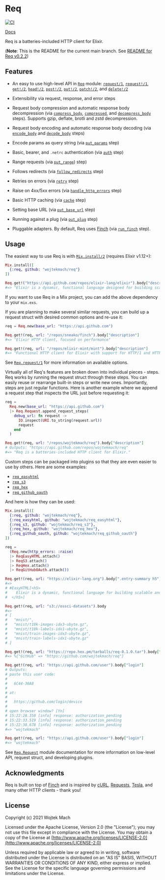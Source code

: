# Req

[![CI](https://github.com/wojtekmach/req/actions/workflows/ci.yml/badge.svg)](https://github.com/wojtekmach/req/actions/workflows/ci.yml)

[Docs](https://wojtekmach.pl/docs/req)

Req is a batteries-included HTTP client for Elixir.

(**Note**: This is the README for the current main branch. See [README for Req v0.2.2](https://github.com/wojtekmach/req/tree/v0.2.2#readme))

## Features

  * An easy to use high-level API in [`Req`][req] module: [`request/1`][req.request], [`request!/1`][req.request!], [`get!/2`][req.get!], [`head!/2`][req.head!], [`post!/2`][req.post!], [`put!/2`][req.put!], [`patch!/2`][req.patch!], and [`delete!/2`][req.delete!]

  * Extensibility via request, response, and error steps

  * Request body compression and automatic response body decompression (via [`compress_body`][compress_body], [`compressed`][compressed], and [`decompress_body`][decompress_body] steps). Supports gzip, deflate, brotli and zstd decompression.

  * Request body encoding and automatic response body decoding (via [`encode_body`][encode_body]
    and [`decode_body`][decode_body] steps)

  * Encode params as query string (via [`put_params`][put_params] step)

  * Basic, bearer, and `.netrc` authentication (via [`auth`][auth] step)

  * Range requests (via [`put_range`][put_range]) step)

  * Follows redirects (via [`follow_redirects`][follow_redirects] step)

  * Retries on errors (via [`retry`][retry] step)

  * Raise on 4xx/5xx errors (via [`handle_http_errors`][handle_http_errors] step)

  * Basic HTTP caching (via [`cache`][cache] step)

  * Setting base URL (via [`put_base_url`][put_base_url] step)

  * Running against a plug (via [`put_plug`][put_plug] step)

  * Pluggable adapters. By default, Req uses [Finch][finch] (via [`run_finch`][run_finch] step).

[req]: https://wojtekmach.pl/docs/req/Req.html
[req.request]: https://wojtekmach.pl/docs/req/Req.html#request/1
[req.request!]: https://wojtekmach.pl/docs/req/Req.html#request!/1
[req.get!]: https://wojtekmach.pl/docs/req/Req.html#get!/2
[req.head!]: https://wojtekmach.pl/docs/req/Req.html#head!/2
[req.post!]: https://wojtekmach.pl/docs/req/Req.html#post!/2
[req.put!]: https://wojtekmach.pl/docs/req/Req.html#put!/2
[req.patch!]: https://wojtekmach.pl/docs/req/Req.html#patch!/2
[req.delete!]: https://wojtekmach.pl/docs/req/Req.html#delete!/2
[compressed]: https://wojtekmach.pl/docs/req/Req.Steps.html#compressed/1
[decompress_body]: https://wojtekmach.pl/docs/req/Req.Steps.html#decompress_body/1
[encode_body]: https://wojtekmach.pl/docs/req/Req.Steps.html#encode_body/1
[decode_body]: https://wojtekmach.pl/docs/req/Req.Steps.html#decode_body/1
[put_params]: https://wojtekmach.pl/docs/req/Req.Steps.html#put_params/1
[auth]: https://wojtekmach.pl/docs/req/Req.Steps.html#auth/1
[put_range]: https://wojtekmach.pl/docs/req/Req.Steps.html#put_range/1
[follow_redirects]: https://wojtekmach.pl/docs/req/Req.Steps.html#follow_redirects/1
[retry]: https://wojtekmach.pl/docs/req/Req.Steps.html#retry/1
[handle_http_errors]: https://wojtekmach.pl/docs/req/Req.Steps.html#handle_http_errors/1
[cache]: https://wojtekmach.pl/docs/req/Req.Steps.html#cache/1
[put_base_url]: https://wojtekmach.pl/docs/req/Req.Steps.html#put_base_url/1
[put_plug]: https://wojtekmach.pl/docs/req/Req.Steps.html#put_plug/1
[compress_body]: https://wojtekmach.pl/docs/req/Req.Steps.html#compress_body/1
[adapter]: https://wojtekmach.pl/docs/req/Req.Request.html#module-adapter
[run_finch]: https://wojtekmach.pl/docs/req/Req.Steps.html#run_finch/1
[finch]: https://github.com/sneako/finch

## Usage

The easiest way to use Req is with [`Mix.install/2`](https://hexdocs.pm/mix/Mix.html#install/2) (requires Elixir v1.12+):

```elixir
Mix.install([
  {:req, github: "wojtekmach/req"}
])

Req.get!("https://api.github.com/repos/elixir-lang/elixir").body["description"]
#=> "Elixir is a dynamic, functional language designed for building scalable and maintainable applications"
```

If you want to use Req in a Mix project, you can add the above dependency to your `mix.exs`.

If you are planning to make several similar requests, you can build up a request struct with
desired common options and re-use it:

```elixir
req = Req.new(base_url: "https://api.github.com")

Req.get!(req, url: "/repos/sneako/finch").body["description"]
#=> "Elixir HTTP client, focused on performance"

Req.get!(req, url: "/repos/elixir-mint/mint").body["description"]
#=> "Functional HTTP client for Elixir with support for HTTP/1 and HTTP/2."
```

See [`Req.request/1`](https://hexdocs.pm/req/Req.html#request/1) for more information on available
options.

Virtually all of Req's features are broken down into individual pieces - steps. Req works by running
the request struct through these steps. You can easily reuse or rearrange built-in steps or write new
ones. Importantly, steps are just regular functions. Here is another example where we append a request
step that inspects the URL just before requesting it:

```elixir
req =
  Req.new(base_url: "https://api.github.com")
  |> Req.Request.append_request_steps(
    debug_url: fn request ->
      IO.inspect(URI.to_string(request.url))
      request
    end
  )

Req.get!(req, url: "/repos/wojtekmach/req").body["description"]
# Outputs: "https://api.github.com/repos/wojtekmach/req"
#=> "Req is a batteries-included HTTP client for Elixir."
```

Custom steps can be packaged into plugins so that they are even easier to use by others.
Here are some examples:

  * [`req_easyhtml`](https://github.com/wojtekmach/req_easyhtml)
  * [`req_s3`](https://github.com/wojtekmach/req_s3)
  * [`req_hex`](https://github.com/wojtekmach/req_hex)
  * [`req_github_oauth`](https://github.com/wojtekmach/req_github_oauth)

And here is how they can be used:

```elixir
Mix.install([
  {:req, github: "wojtekmach/req"},
  {:req_easyhtml, github: "wojtekmach/req_easyhtml"},
  {:req_s3, github: "wojtekmach/req_s3"},
  {:req_hex, github: "wojtekmach/req_hex"},
  {:req_github_oauth, github: "wojtekmach/req_github_oauth"}
])

req =
  (Req.new(http_errors: :raise)
  |> ReqEasyHTML.attach()
  |> ReqS3.attach()
  |> ReqHex.attach()
  |> ReqGitHubOAuth.attach())

Req.get!(req, url: "https://elixir-lang.org").body[".entry-summary h5"]
#=>
# #EasyHTML[<h5>
#    Elixir is a dynamic, functional language for building scalable and maintainable applications.
#  </h5>]

Req.get!(req, url: "s3://ossci-datasets").body
#=>
# [
#   "mnist/",
#   "mnist/t10k-images-idx3-ubyte.gz",
#   "mnist/t10k-labels-idx1-ubyte.gz",
#   "mnist/train-images-idx3-ubyte.gz",
#   "mnist/train-labels-idx1-ubyte.gz"
# ]

Req.get!(req, url: "https://repo.hex.pm/tarballs/req-0.1.0.tar").body["metadata.config"]["links"]
#=> %{"GitHub" => "https://github.com/wojtekmach/req"}

Req.get!(req, url: "https://api.github.com/user").body["login"]
# Outputs:
# paste this user code:
#
#   6C44-30A8
#
# at:
#
#   https://github.com/login/device
#
# open browser window? [Yn]
# 15:22:28.350 [info] response: authorization_pending
# 15:22:33.519 [info] response: authorization_pending
# 15:22:38.678 [info] response: authorization_pending
#=> "wojtekmach"

Req.get!(req, url: "https://api.github.com/user").body["login"]
#=> "wojtekmach"
```

See [`Req.Request`](https://hexdocs.pm/req/Req.Request.html) module documentation for
more information on low-level API, request struct, and developing plugins.

## Acknowledgments

Req is built on top of [Finch](http://github.com/keathley/finch) and is inspired by [cURL](https://curl.se), [Requests](https://docs.python-requests.org/en/master/), [Tesla](https://github.com/teamon/tesla), and many other HTTP clients - thank you!

## License

Copyright (c) 2021 Wojtek Mach

Licensed under the Apache License, Version 2.0 (the "License");
you may not use this file except in compliance with the License.
You may obtain a copy of the License at [http://www.apache.org/licenses/LICENSE-2.0](http://www.apache.org/licenses/LICENSE-2.0)

Unless required by applicable law or agreed to in writing, software
distributed under the License is distributed on an "AS IS" BASIS,
WITHOUT WARRANTIES OR CONDITIONS OF ANY KIND, either express or implied.
See the License for the specific language governing permissions and
limitations under the License.
